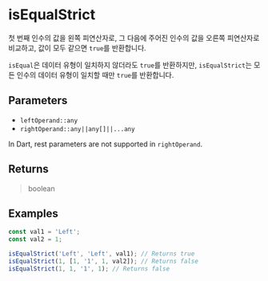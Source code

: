 # isEqualStrict <Badge type="tip" text="JavaScript" /><Badge type="info" text="Dart" />

첫 번째 인수의 값을 왼쪽 피연산자로, 그 다음에 주어진 인수의 값을 오른쪽 피연산자로 비교하고, 값이 모두 같으면 `true`를 반환합니다.

`isEqual`은 데이터 유형이 일치하지 않더라도 `true`를 반환하지만, `isEqualStrict`는 모든 인수의 데이터 유형이 일치할 때만 `true`를 반환합니다.

## Parameters

- `leftOperand::any`
- `rightOperand::any||any[]||...any`

In Dart, rest parameters are not supported in `rightOperand`.

## Returns

> boolean

## Examples

```javascript
const val1 = 'Left';
const val2 = 1;

isEqualStrict('Left', 'Left', val1); // Returns true
isEqualStrict(1, [1, '1', 1, val2]); // Returns false
isEqualStrict(1, 1, '1', 1); // Returns false
```
